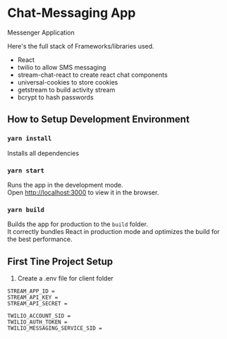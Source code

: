 # Chat-Messaging App

Messenger Application

Here's the full stack of Frameworks/libraries used.

* React
* twilio to allow SMS messaging 
* stream-chat-react to create react chat components 
* universal-cookies to store cookies 
* getstream to build activity stream 
* bcrypt to hash passwords






## How to Setup Development Environment 

### `yarn install`
Installs all dependencies 

### `yarn start`

Runs the app in the development mode.\
Open [http://localhost:3000](http://localhost:3000) to view it in the browser.


### `yarn build`

Builds the app for production to the `build` folder.\
It correctly bundles React in production mode and optimizes the build for the best performance.




## First Tine Project Setup

1. Create a .env file for client folder 

```
STREAM_APP_ID = 
STREAM_API_KEY = 
STREAM_API_SECRET = 

TWILIO_ACCOUNT_SID = 
TWILIO_AUTH_TOKEN = 
TWILIO_MESSAGING_SERVICE_SID = 
```




